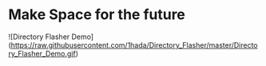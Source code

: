 # Make Space for the future

![Directory Flasher Demo] (https://raw.githubusercontent.com/1hada/Directory_Flasher/master/Directory_Flasher_Demo.gif)
